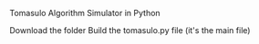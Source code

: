 Tomasulo Algorithm Simulator in Python

Download the folder
Build the tomasulo.py file (it's the main file)